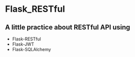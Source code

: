 # Flask_RESTful

## A little practice about RESTful API using 
* Flask-RESTful
* Flask-JWT
* Flask-SQLAlchemy
